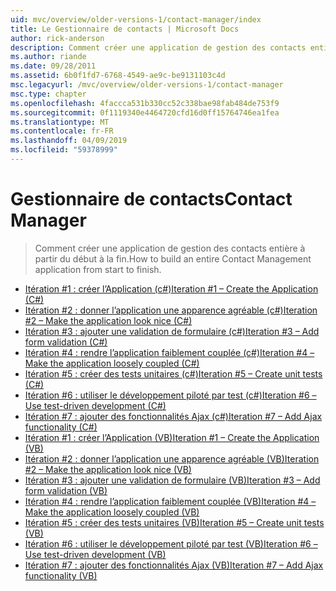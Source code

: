 ```yaml
---
uid: mvc/overview/older-versions-1/contact-manager/index
title: Le Gestionnaire de contacts | Microsoft Docs
author: rick-anderson
description: Comment créer une application de gestion des contacts entière à partir du début à la fin.
ms.author: riande
ms.date: 09/28/2011
ms.assetid: 6b0f1fd7-6768-4549-ae9c-be9131103c4d
msc.legacyurl: /mvc/overview/older-versions-1/contact-manager
msc.type: chapter
ms.openlocfilehash: 4faccca531b330cc52c338bae98fab484de753f9
ms.sourcegitcommit: 0f1119340e4464720cfd16d0ff15764746ea1fea
ms.translationtype: MT
ms.contentlocale: fr-FR
ms.lasthandoff: 04/09/2019
ms.locfileid: "59378999"
---
```

# <a name="contact-manager"></a><span data-ttu-id="33698-103">Gestionnaire de contacts</span><span class="sxs-lookup"><span data-stu-id="33698-103">Contact Manager</span></span>

> <span data-ttu-id="33698-104">Comment créer une application de gestion des contacts entière à partir du début à la fin.</span><span class="sxs-lookup"><span data-stu-id="33698-104">How to build an entire Contact Management application from start to finish.</span></span>


- [<span data-ttu-id="33698-105">Itération #1 : créer l’Application (c#)</span><span class="sxs-lookup"><span data-stu-id="33698-105">Iteration #1 – Create the Application (C#)</span></span>](iteration-1-create-the-application-cs.md)
- [<span data-ttu-id="33698-106">Itération #2 : donner l’application une apparence agréable (c#)</span><span class="sxs-lookup"><span data-stu-id="33698-106">Iteration #2 – Make the application look nice (C#)</span></span>](iteration-2-make-the-application-look-nice-cs.md)
- [<span data-ttu-id="33698-107">Itération #3 : ajouter une validation de formulaire (c#)</span><span class="sxs-lookup"><span data-stu-id="33698-107">Iteration #3 – Add form validation (C#)</span></span>](iteration-3-add-form-validation-cs.md)
- [<span data-ttu-id="33698-108">Itération #4 : rendre l’application faiblement couplée (c#)</span><span class="sxs-lookup"><span data-stu-id="33698-108">Iteration #4 – Make the application loosely coupled (C#)</span></span>](iteration-4-make-the-application-loosely-coupled-cs.md)
- [<span data-ttu-id="33698-109">Itération #5 : créer des tests unitaires (c#)</span><span class="sxs-lookup"><span data-stu-id="33698-109">Iteration #5 – Create unit tests (C#)</span></span>](iteration-5-create-unit-tests-cs.md)
- [<span data-ttu-id="33698-110">Itération #6 : utiliser le développement piloté par test (c#)</span><span class="sxs-lookup"><span data-stu-id="33698-110">Iteration #6 – Use test-driven development (C#)</span></span>](iteration-6-use-test-driven-development-cs.md)
- [<span data-ttu-id="33698-111">Itération #7 : ajouter des fonctionnalités Ajax (c#)</span><span class="sxs-lookup"><span data-stu-id="33698-111">Iteration #7 – Add Ajax functionality (C#)</span></span>](iteration-7-add-ajax-functionality-cs.md)
- [<span data-ttu-id="33698-112">Itération #1 : créer l’Application (VB)</span><span class="sxs-lookup"><span data-stu-id="33698-112">Iteration #1 – Create the Application (VB)</span></span>](iteration-1-create-the-application-vb.md)
- [<span data-ttu-id="33698-113">Itération #2 : donner l’application une apparence agréable (VB)</span><span class="sxs-lookup"><span data-stu-id="33698-113">Iteration #2 – Make the application look nice (VB)</span></span>](iteration-2-make-the-application-look-nice-vb.md)
- [<span data-ttu-id="33698-114">Itération #3 : ajouter une validation de formulaire (VB)</span><span class="sxs-lookup"><span data-stu-id="33698-114">Iteration #3 – Add form validation (VB)</span></span>](iteration-3-add-form-validation-vb.md)
- [<span data-ttu-id="33698-115">Itération #4 : rendre l’application faiblement couplée (VB)</span><span class="sxs-lookup"><span data-stu-id="33698-115">Iteration #4 – Make the application loosely coupled (VB)</span></span>](iteration-4-make-the-application-loosely-coupled-vb.md)
- [<span data-ttu-id="33698-116">Itération #5 : créer des tests unitaires (VB)</span><span class="sxs-lookup"><span data-stu-id="33698-116">Iteration #5 – Create unit tests (VB)</span></span>](iteration-5-create-unit-tests-vb.md)
- [<span data-ttu-id="33698-117">Itération #6 : utiliser le développement piloté par test (VB)</span><span class="sxs-lookup"><span data-stu-id="33698-117">Iteration #6 – Use test-driven development (VB)</span></span>](iteration-6-use-test-driven-development-vb.md)
- [<span data-ttu-id="33698-118">Itération #7 : ajouter des fonctionnalités Ajax (VB)</span><span class="sxs-lookup"><span data-stu-id="33698-118">Iteration #7 – Add Ajax functionality (VB)</span></span>](iteration-7-add-ajax-functionality-vb.md)
